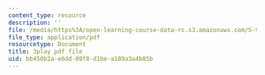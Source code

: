 ```yaml
---
content_type: resource
description: ''
file: /media/https%3A/open-learning-course-data-rc.s3.amazonaws.com/5-95j-teaching-college-level-science-and-engineering-fall-2015/bb450b2ae6dd09f8d1bea189a3a4b85b_Nrylh_-40ng.pdf
file_type: application/pdf
resourcetype: Document
title: 3play pdf file
uid: bb450b2a-e6dd-09f8-d1be-a189a3a4b85b
---
```

